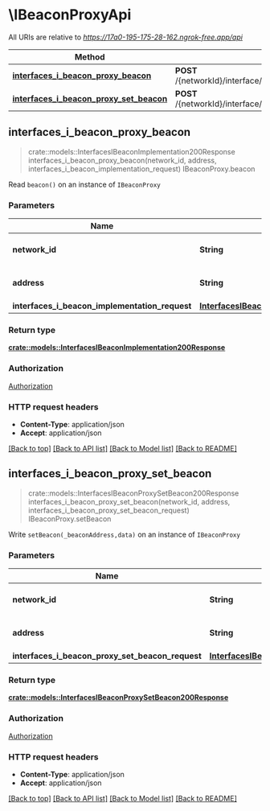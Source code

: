# \IBeaconProxyApi

All URIs are relative to *https://17a0-195-175-28-162.ngrok-free.app/api*

Method | HTTP request | Description
------------- | ------------- | -------------
[**interfaces_i_beacon_proxy_beacon**](IBeaconProxyApi.md#interfaces_i_beacon_proxy_beacon) | **POST** /{networkId}/interface/IBeaconProxy/read/{address}/beacon | IBeaconProxy.beacon
[**interfaces_i_beacon_proxy_set_beacon**](IBeaconProxyApi.md#interfaces_i_beacon_proxy_set_beacon) | **POST** /{networkId}/interface/IBeaconProxy/write/{address}/setBeacon | IBeaconProxy.setBeacon



## interfaces_i_beacon_proxy_beacon

> crate::models::InterfacesIBeaconImplementation200Response interfaces_i_beacon_proxy_beacon(network_id, address, interfaces_i_beacon_implementation_request)
IBeaconProxy.beacon

Read `beacon()` on an instance of `IBeaconProxy`

### Parameters


Name | Type | Description  | Required | Notes
------------- | ------------- | ------------- | ------------- | -------------
**network_id** | **String** | The network id | [required] |[default to 80001]
**address** | **String** | An ethereum address | [required] |
**interfaces_i_beacon_implementation_request** | [**InterfacesIBeaconImplementationRequest**](InterfacesIBeaconImplementationRequest.md) |  | [required] |

### Return type

[**crate::models::InterfacesIBeaconImplementation200Response**](interfaces_IBeacon_implementation_200_response.md)

### Authorization

[Authorization](../README.md#Authorization)

### HTTP request headers

- **Content-Type**: application/json
- **Accept**: application/json

[[Back to top]](#) [[Back to API list]](../README.md#documentation-for-api-endpoints) [[Back to Model list]](../README.md#documentation-for-models) [[Back to README]](../README.md)


## interfaces_i_beacon_proxy_set_beacon

> crate::models::InterfacesIBeaconProxySetBeacon200Response interfaces_i_beacon_proxy_set_beacon(network_id, address, interfaces_i_beacon_proxy_set_beacon_request)
IBeaconProxy.setBeacon

Write `setBeacon(_beaconAddress,data)` on an instance of `IBeaconProxy`

### Parameters


Name | Type | Description  | Required | Notes
------------- | ------------- | ------------- | ------------- | -------------
**network_id** | **String** | The network id | [required] |[default to 80001]
**address** | **String** | An ethereum address | [required] |
**interfaces_i_beacon_proxy_set_beacon_request** | [**InterfacesIBeaconProxySetBeaconRequest**](InterfacesIBeaconProxySetBeaconRequest.md) |  | [required] |

### Return type

[**crate::models::InterfacesIBeaconProxySetBeacon200Response**](interfaces_IBeaconProxy_setBeacon_200_response.md)

### Authorization

[Authorization](../README.md#Authorization)

### HTTP request headers

- **Content-Type**: application/json
- **Accept**: application/json

[[Back to top]](#) [[Back to API list]](../README.md#documentation-for-api-endpoints) [[Back to Model list]](../README.md#documentation-for-models) [[Back to README]](../README.md)

